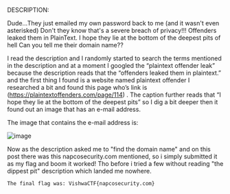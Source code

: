 DESCRIPTION:

Dude...They just emailed my own password back to me (and it wasn't even
asterisked) Don't they know that's a severe breach of privacy!!! Offenders leaked
them in PlainText. I hope they lie at the bottom of the deepest pits of hell Can you tell
me their domain name??

I read the description and I randomly started to search the terms mentioned in the
description and at a moment I googled the “plaintext offender leak” because the
description reads that the “offenders leaked them in plaintext.” and the first thing I
found is a website named plaintext offender I researched a bit and found this page
who’s link is (https://plaintextoffenders.com/page/114) . The caption further reads
that “I hope they lie at the bottom of the deepest pits” so I dig a bit deeper then it
found out an image that has an e-mail address.

The image that contains the e-mail address is: 

![image](https://user-images.githubusercontent.com/76834257/229899586-147f0f92-737c-4a36-8551-50440d729053.png)

Now as the description asked me to "find the domain name" and on this post there was this napcosecurity.com mentioned, so i simply submitted it as my flag and boom it worked! Tho before i tried a few without reading "the dippest pit" description which landed me nowhere.

```The final flag was: VishwaCTF{napcosecurity.com}```

